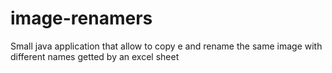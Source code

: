 # image-renamers
Small java application that allow to copy e and rename the same image with different names getted by an excel sheet 
